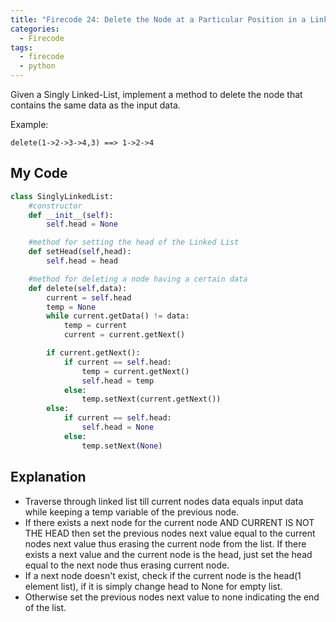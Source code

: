 ```yaml
---
title: "Firecode 24: Delete the Node at a Particular Position in a Linked List"
categories:
  - Firecode
tags:
  - firecode
  - python
---
```

Given a Singly Linked-List, implement a method to delete the node that contains the same data as the input data.


Example:

```
delete(1->2->3->4,3) ==> 1->2->4
```

## My Code

```python
class SinglyLinkedList:
    #constructor
    def __init__(self):
        self.head = None

    #method for setting the head of the Linked List
    def setHead(self,head):
        self.head = head

    #method for deleting a node having a certain data        
    def delete(self,data):
        current = self.head
        temp = None
        while current.getData() != data:
            temp = current
            current = current.getNext()

        if current.getNext():
            if current == self.head:
                temp = current.getNext()
                self.head = temp
            else:
                temp.setNext(current.getNext())
        else:
            if current == self.head:
                self.head = None
            else:
                temp.setNext(None)

```

## Explanation

* Traverse through linked list till current nodes data equals input data while keeping a temp variable of the previous node.
* If there exists a next node for the current node AND CURRENT IS NOT THE HEAD then set the previous nodes next value equal to the current nodes next value thus erasing the current node from the list.  If there exists a next value and the current node is the head, just set the head equal to the next node thus erasing current node.
* If a next node doesn't exist, check if the current node is the head(1 element list), if it is simply change head to None for empty list.
* Otherwise set the previous nodes next value to none indicating the end of the list.

